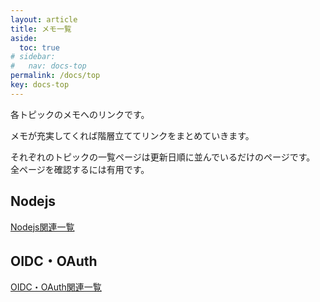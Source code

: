 ```yaml
---
layout: article
title: メモ一覧
aside:
  toc: true
# sidebar:
#   nav: docs-top
permalink: /docs/top
key: docs-top
---
```


各トピックのメモへのリンクです。

メモが充実してくれば階層立ててリンクをまとめていきます。

それぞれのトピックの一覧ページは更新日順に並んでいるだけのページです。  
全ページを確認するには有用です。

## Nodejs

[Nodejs関連一覧](/docs/nodejs)

## OIDC・OAuth

[OIDC・OAuth関連一覧](/docs/oidc_oauth)

<!-- ## Java -->

<!-- ## 便利なサイトへのリンク集 -->
